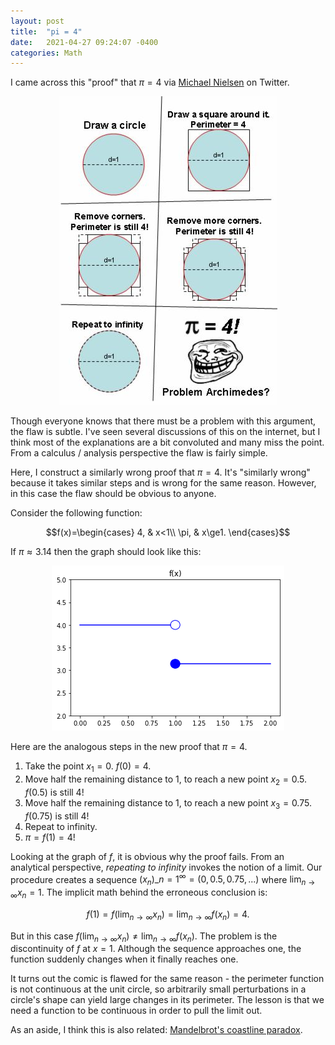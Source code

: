 ```yaml
---
layout: post
title:  "pi = 4"
date:   2021-04-27 09:24:07 -0400
categories: Math
---
```

I came across this "proof" that $\pi = 4$ via [Michael Nielsen](https://twitter.com/michael_nielsen/status/1385432052317573122) on Twitter.

<p align="center">
<img src="/assets/images/pi4proof.jpg">
</p>

Though everyone knows that there must be a problem with this argument, the flaw is subtle.  I've seen several discussions of this on the internet, but I think most of the explanations are a bit convoluted and many miss the point. From a calculus / analysis perspective the flaw is fairly simple.

Here, I construct a similarly wrong proof that $\pi=4$. It's "similarly wrong" because it takes similar steps and is wrong for the same reason. However, in this case the flaw should be obvious to anyone.

Consider the following function:

$$f(x)=\begin{cases}
4, & x<1\\
\pi, & x\ge1.
\end{cases}$$

If $\pi \approx 3.14$ then the graph should look like this:

<p align="center">
<img src="/assets/images/pc_function.png">
</p>

Here are the analogous steps in the new proof that $\pi=4$.

1. Take the point $x_{1}=0$. $f(0)=4$.
2. Move half the remaining distance to 1, to reach a new point $x_{2}=0.5$. $f(0.5)$ is still 4!
3. Move half the remaining distance to 1, to reach a new point $x_{3}=0.75$. $f(0.75)$ is still 4!
4. Repeat to infinity.
5. $\pi=f(1)=4$!

Looking at the graph of $f$, it is obvious why the proof fails. From an analytical perspective, <em>repeating to infinity</em> invokes the notion of a limit. Our procedure creates a sequence $(x_{n})\_{n=1}^{\infty}=(0,0.5,0.75,...)$ where $\lim_{n\rightarrow\infty}x_{n}=1$. The implicit math behind the erroneous conclusion is:

$$f(1)=f(\lim_{n\rightarrow\infty}x_{n})=\lim_{n\rightarrow\infty}f(x_{n})=4.$$

But in this case $f(\lim_{n\rightarrow\infty}x_{n})\ne\lim_{n\rightarrow\infty}f(x_{n})$. The problem is the discontinuity of $f$ at $x=1$. Although the sequence approaches one, the function suddenly changes when it finally reaches one.

It turns out the comic is flawed for the same reason - the perimeter function is not continuous at the unit circle, so arbitrarily small perturbations in a circle's shape can yield large changes in its perimeter. The lesson is that we need a function to be continuous in order to pull the limit out.

As an aside, I think this is also related: [Mandelbrot's coastline paradox](https://en.wikipedia.org/wiki/Coastline_paradox).